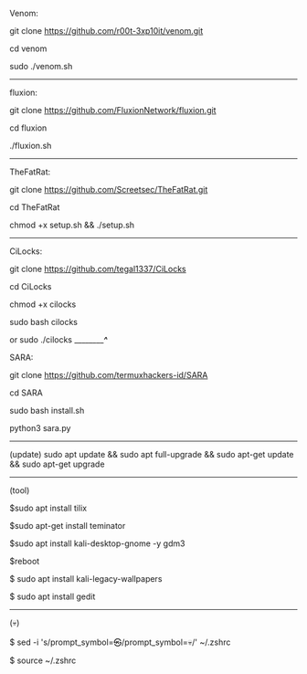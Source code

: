 Venom: 

git clone https://github.com/r00t-3xp10it/venom.git

cd venom

sudo ./venom.sh

_________________________________________________________________________
fluxion:

git clone https://github.com/FluxionNetwork/fluxion.git

cd fluxion 

./fluxion.sh
____________________________________________________________________________
TheFatRat:

git clone https://github.com/Screetsec/TheFatRat.git

cd TheFatRat

chmod +x setup.sh && ./setup.sh
_____________________________________________________________________________________
CiLocks:

git clone https://github.com/tegal1337/CiLocks

cd CiLocks

chmod +x cilocks

sudo bash cilocks 

or sudo ./cilocks
_________________________________________^_________________________________

SARA:

git clone https://github.com/termuxhackers-id/SARA

cd SARA

sudo bash install.sh

python3 sara.py
_____________________________________________________________________________

(update)
sudo apt update && sudo apt full-upgrade && sudo apt-get update && sudo apt-get upgrade
_________________________________________________________________________________________


(tool)

$sudo apt install tilix

$sudo apt-get install teminator

$sudo apt install kali-desktop-gnome -y
gdm3

$reboot

$ sudo apt install kali-legacy-wallpapers

$ sudo apt install gedit
_______________________________________________________________________________________
(💀)

$ sed -i 's/prompt_symbol=㉿/prompt_symbol=💀/' ~/.zshrc


$ source ~/.zshrc


